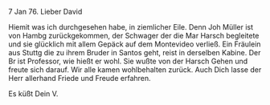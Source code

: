  7 Jan 76.
Lieber David

Hiemit was ich durchgesehen habe, in ziemlicher Eile. Denn Joh Müller ist von Hambg zurückgekommen, der Schwager der die Mar Harsch begleitete und sie glücklich mit allem Gepäck auf dem Montevideo verließ. Ein Fräulein aus Stuttg die zu ihrem Bruder in Santos geht, reist in derselben Kabine. Der Br ist Professor, wie hießt er wohl. Sie wußte von der Harsch Gehen und freute sich darauf. Wir alle kamen wohlbehalten zurück. Auch Dich lasse der Herr allerhand Friede und Freude erfahren.

 Es küßt Dein V.
